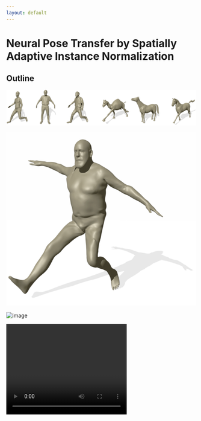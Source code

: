 ```yaml
---
layout: default
---
```



# Neural Pose Transfer by Spatially Adaptive Instance Normalization



## Outline


![Demo Image](https://github.com/TianyunZ/Neural-Pose-Transfer/blob/gh-pages/images/demo.png)

![Image1](https://github.com/TianyunZ/Neural-Pose-Transfer/blob/gh-pages/demo1.jpg)

![image](http://image.baidu.com/search/redirect?tn=redirect&word=j&juid=8B673E&sign=ckwwkaigez&url=http%3A%2F%2Ftiebac.baidu.com%2Fp%2F5370931914&bakfurl1=http%3A%2F%2Fdq.tieba.com%2Fp%2F5370931914%3Fpid%3D113414629682%26see_lz%3D1&bakfurl2=http%3A%2F%2Fdq.tieba.com%2Ff%3Fkw%3D%E9%8D%8F%E6%9D%BF%E7%AA%9E%E6%B6%93%E5%A4%89%E8%85%91&objurl=http%3A%2F%2Fimgsrc.baidu.com%2Fforum%2Fw%3D580%2Fsign%3D678484d4c2177f3e1034fc0540ce3bb9%2F756d48540923dd54e002b10ada09b3de9d8248d9.jpg)


<video width="320" height="240" controls>
  <source src="https://drive.google.com/file/d/13mgmQXXhrig4ZfIxJvZonQNFbGOpFIpt/view?usp=sharing" type="video/mp4">
  <source src="movie.ogg" type="video/ogg">
  <source src="movie.webm" type="video/webm">
  <object data="movie.mp4" width="320" height="240">
    <embed src="movie.swf" width="320" height="240">
  </object> 
</video>

